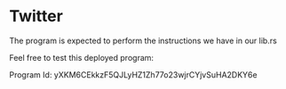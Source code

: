 # Twitter

The program is expected to perform the instructions we have in our lib.rs

Feel free to test this deployed program:

Program Id: yXKM6CEkkzF5QJLyHZ1Zh77o23wjrCYjvSuHA2DKY6e